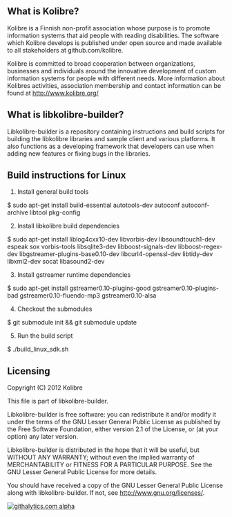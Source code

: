 What is Kolibre?
---------------------------------
Kolibre is a Finnish non-profit association whose purpose is to promote
information systems that aid people with reading disabilities. The software
which Kolibre develops is published under open source and made available to all
stakeholders at github.com/kolibre.

Kolibre is committed to broad cooperation between organizations, businesses and
individuals around the innovative development of custom information systems for
people with different needs. More information about Kolibres activities, association 
membership and contact information can be found at http://www.kolibre.org/


What is libkolibre-builder?
---------------------------------
Libkolibre-builder is a repository containing instructions and build scripts for
building the libkolibre libraries and sample client and various platforms. It
also functions as a developing framework that developers can use when adding new
features or fixing bugs in the libraries.


Build instructions for Linux
---------------------------------

1. Install general build tools

$ sudo apt-get install build-essential autotools-dev autoconf autoconf-archive
libtool pkg-config

2. Install libkolibre build dependencies

$ sudo apt-get install liblog4cxx10-dev libvorbis-dev libsoundtouch1-dev espeak
sox vorbis-tools libsqlite3-dev libboost-signals-dev libboost-regex-dev
libgstreamer-plugins-base0.10-dev libcurl4-openssl-dev libtidy-dev libxml2-dev
socat libasound2-dev

3. Install gstreamer runtime dependencies

$ sudo apt-get install gstreamer0.10-plugins-good gstreamer0.10-plugins-bad gstreamer0.10-fluendo-mp3 gstreamer0.10-alsa

4. Checkout the submodules

$ git submodule init && git submodule update

5. Run the build script

$ ./build_linux_sdk.sh


Licensing
---------------------------------
Copyright (C) 2012 Kolibre

This file is part of libkolibre-builder.

Libkolibre-builder is free software: you can redistribute it and/or modify
it under the terms of the GNU Lesser General Public License as published by
the Free Software Foundation, either version 2.1 of the License, or
(at your option) any later version.

Libkolibre-builder is distributed in the hope that it will be useful,
but WITHOUT ANY WARRANTY; without even the implied warranty of
MERCHANTABILITY or FITNESS FOR A PARTICULAR PURPOSE.  See the
GNU Lesser General Public License for more details.

You should have received a copy of the GNU Lesser General Public License
along with libkolibre-builder. If not, see <http://www.gnu.org/licenses/>.

[![githalytics.com alpha](https://cruel-carlota.pagodabox.com/6d0b0d8cebf269e4f560f54b94609b8a "githalytics.com")](http://githalytics.com/kolibre/libkolibre-builder)
